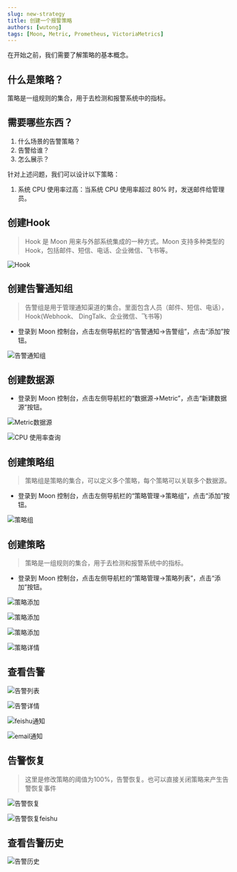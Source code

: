 ```yaml
---
slug: new-strategy
title: 创建一个报警策略
authors: [wutong]
tags: [Moon, Metric, Prometheus, VictoriaMetrics]
---
```


在开始之前，我们需要了解策略的基本概念。

## 什么是策略？

策略是一组规则的集合，用于去检测和报警系统中的指标。

## 需要哪些东西？

1. 什么场景的告警策略？
2. 告警给谁？
3. 怎么展示？

针对上述问题，我们可以设计以下策略：

1. 系统 CPU 使用率过高：当系统 CPU 使用率超过 80% 时，发送邮件给管理员。

## 创建Hook

> Hook 是 Moon 用来与外部系统集成的一种方式。Moon 支持多种类型的 Hook，包括邮件、短信、电话、企业微信、飞书等。

![Hook](./img/hook-add.png)

## 创建告警通知组

> 告警组是用于管理通知渠道的集合。里面包含人员（邮件、短信、电话）， Hook(Webhook、 DingTalk、企业微信、飞书等)

* 登录到 Moon 控制台，点击左侧导航栏的“告警通知->告警组”，点击“添加”按钮。

![告警通知组](./img/notify-group.png)

## 创建数据源

* 登录到 Moon 控制台，点击左侧导航栏的“数据源->Metric”，点击“新建数据源”按钮。

![Metric数据源](./img/datasource.png)

![CPU 使用率查询](./img/datasource-query-cpu-use-80.png)

## 创建策略组

> 策略组是策略的集合，可以定义多个策略，每个策略可以关联多个数据源。

* 登录到 Moon 控制台，点击左侧导航栏的“策略管理->策略组”，点击“添加”按钮。

![策略组](./img/strategy-group-add.png)

## 创建策略

> 策略是一组规则的集合，用于去检测和报警系统中的指标。

* 登录到 Moon 控制台，点击左侧导航栏的“策略管理->策略列表”，点击“添加”按钮。

![策略添加](./img/strategy-add-1.png)

![策略添加](./img/strategy-add-2.png)

![策略添加](./img/strategy-add-3.png)

![策略详情](./img/strategy-detail.png)

## 查看告警

![告警列表](./img/realtime-alarm.png)

![告警详情](./img/realtime-detail.png)

![feishu通知](./img/feishu-notify.png)

![email通知](./img/email-notify.png)

## 告警恢复

> 这里是修改策略的阈值为100%，告警恢复。也可以直接关闭策略来产生告警恢复事件

![告警恢复](./img/alert-recover.png)

![告警恢复feishu](./img/alert-recover-feishu.png)

## 查看告警历史

![告警历史](./img/alarm-history.png)